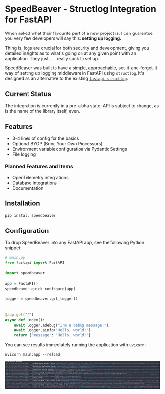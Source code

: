 # SpeedBeaver - Structlog Integration for FastAPI

When asked what their favourite part of a new project is, I can guarantee you very few developers will say this: **setting up logging.**

Thing is, logs are crucial for both security and development, giving you detailed insights as to what's going on at any given point with an application. They just . . . really suck to set up.

SpeedBeaver was built to have a simple, approachable, set-it-and-forget-it way of setting up logging middleware in FastAPI using `structlog`. It's designed as an alternative to the existing [`fastapi-structlog`](https://github.com/redb0/fastapi-logger).

## Current Status

The integration is currently in a pre-alpha state. API is subject to change, as is the name of the library itself, even.

## Features

- 3-4 lines of config for the basics
- Optional BYOP (Bring Your Own Processors)
- Environment variable configuration via Pydantic Settings
- File logging

### Planned Features and Items

- OpenTelemetry integrations
- Database integrations
- Documentation

## Installation

```bash
pip install speedbeaver
```

## Configuration

To drop SpeedBeaver into any FastAPI app, see the following Python snippet:

```python
# main.py
from fastapi import FastAPI

import speedbeaver

app = FastAPI()
speedbeaver.quick_configure(app)

logger = speedbeaver.get_logger()


@app.get("/")
async def index():
    await logger.adebug("I'm a debug message!")
    await logger.ainfo("Hello, world!")
    return {"message": "Hello, world!"}
```

You can see results immediately running the application with `uvicorn`:

```
uvicorn main:app --reload
```

![An example of the logger in action.](https://github.com/ApprenticeofEnder/speedbeaver/blob/main/assets/main-example.png?raw=true)